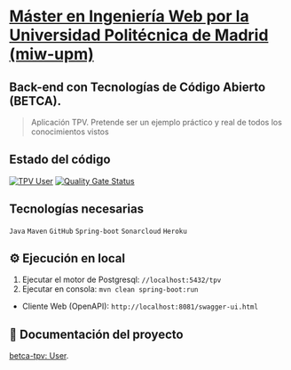 # [Máster en Ingeniería Web por la Universidad Politécnica de Madrid (miw-upm)](http://miw.etsisi.upm.es)
## Back-end con Tecnologías de Código Abierto (BETCA).
> Aplicación TPV. Pretende ser un ejemplo práctico y real de todos los conocimientos vistos

## Estado del código
[![TPV User](https://github.com/miw-upm/betca-tpv-user/workflows/TPV%20User/badge.svg)](https://github.com/miw-upm/betca-tpv-user/actions?query=workflow%3A%22TPV+User%22)
[![Quality Gate Status](https://sonarcloud.io/api/project_badges/measure?branch=develop&project=es.upm.miw%3Abetca-tpv-user&metric=alert_status)](https://sonarcloud.io/dashboard?id=es.upm.miw%3Abetca-tpv-user&branch=develop)

## Tecnologías necesarias
`Java` `Maven` `GitHub` `Spring-boot` `Sonarcloud` `Heroku`

## :gear: Ejecución en local
1. Ejecutar el motor de Postgresql: `//localhost:5432/tpv`
1. Ejecutar en consola: `mvn clean spring-boot:run`

* Cliente Web (OpenAPI): `http://localhost:8081/swagger-ui.html`

## :book: Documentación del proyecto
[betca-tpv: User](https://github.com/miw-upm/betca-tpv#back-end-user).


